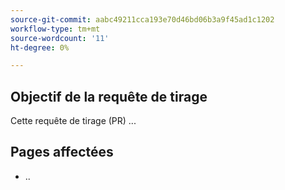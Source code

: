 ```yaml
---
source-git-commit: aabc49211cca193e70d46bd06b3a9f45ad1c1202
workflow-type: tm+mt
source-wordcount: '11'
ht-degree: 0%

---
```

## Objectif de la requête de tirage

Cette requête de tirage (PR) ...

## Pages affectées

<!-- It is a best practice to list the affected pages on experienceleague.adobe.com (URLs). Not necessary for large numbers of files. Including both production and staging/review URLs is most helpful. -->

- ..


<!--
If you are fixing a GitHub issue, using the GitHub keyword format (https://help.github.com/en/articles/closing-issues-using-keywords#closing-an-issue-in-a-different-repository) closes the issue when this pull request is merged. Example: `Fixes #1234`.

`main` is the default branch. Merged pull requests to `main` go live on the site automatically. Any requested changes to content on the `main` branch must be related to the released product. Any content related to future releases should be merged to the corresponding `develop` branch.

-->
